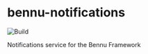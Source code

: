 # bennu-notifications
![Build](https://travis-ci.org/samfcmc/bennu-notifications.svg?branch=master)

Notifications service for the Bennu Framework
